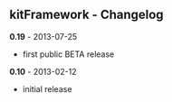 ## kitFramework - Changelog ##

**0.19** - 2013-07-25

* first public BETA release

**0.10** - 2013-02-12

* initial release